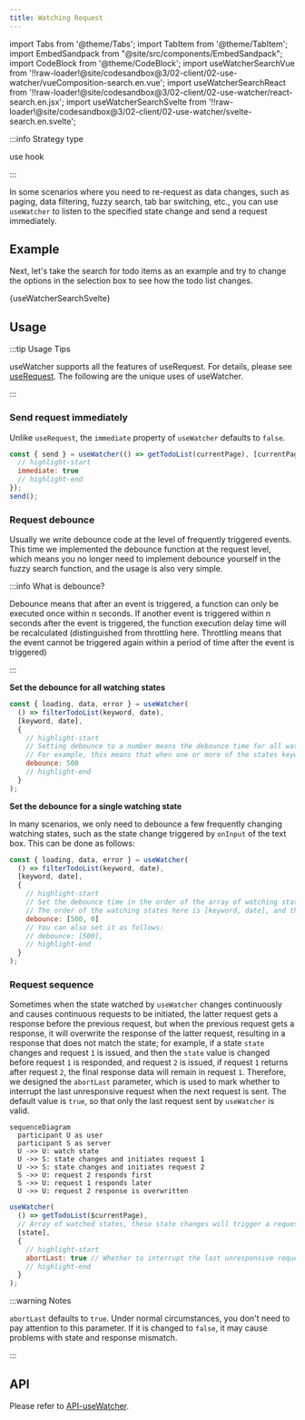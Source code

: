 ```yaml
---
title: Watching Request
---
```


import Tabs from '@theme/Tabs';
import TabItem from '@theme/TabItem';
import EmbedSandpack from "@site/src/components/EmbedSandpack";
import CodeBlock from '@theme/CodeBlock';
import useWatcherSearchVue from '!!raw-loader!@site/codesandbox@3/02-client/02-use-watcher/vueComposition-search.en.vue';
import useWatcherSearchReact from '!!raw-loader!@site/codesandbox@3/02-client/02-use-watcher/react-search.en.jsx';
import useWatcherSearchSvelte from '!!raw-loader!@site/codesandbox@3/02-client/02-use-watcher/svelte-search.en.svelte';

:::info Strategy type

use hook

:::

In some scenarios where you need to re-request as data changes, such as paging, data filtering, fuzzy search, tab bar switching, etc., you can use `useWatcher` to listen to the specified state change and send a request immediately.

## Example

Next, let's take the search for todo items as an example and try to change the options in the selection box to see how the todo list changes.
<Tabs groupId="framework">
<TabItem value="1" label="vue composition">

<EmbedSandpack template="vue" mainFile={useWatcherSearchVue} editorHeight={800} />

</TabItem>
<TabItem value="2" label="react">

<EmbedSandpack template="react" mainFile={useWatcherSearchReact} editorHeight={800} />

</TabItem>
<TabItem value="3" label="svelte">

<CodeBlock language="html">{useWatcherSearchSvelte}</CodeBlock>

</TabItem>
</Tabs>

## Usage

:::tip Usage Tips

useWatcher supports all the features of useRequest. For details, please see [useRequest](/next/tutorial/client/strategy/use-request). The following are the unique uses of useWatcher.

:::

### Send request immediately

Unlike `useRequest`, the `immediate` property of `useWatcher` defaults to `false`.

```javascript
const { send } = useWatcher(() => getTodoList(currentPage), [currentPage], {
  // highlight-start
  immediate: true
  // highlight-end
});
send();
```

### Request debounce

Usually we write debounce code at the level of frequently triggered events. This time we implemented the debounce function at the request level, which means you no longer need to implement debounce yourself in the fuzzy search function, and the usage is also very simple.

:::info What is debounce?

Debounce means that after an event is triggered, a function can only be executed once within n seconds. If another event is triggered within n seconds after the event is triggered, the function execution delay time will be recalculated (distinguished from throttling here. Throttling means that the event cannot be triggered again within a period of time after the event is triggered)

:::

**Set the debounce for all watching states**

```javascript
const { loading, data, error } = useWatcher(
  () => filterTodoList(keyword, date),
  [keyword, date],
  {
    // highlight-start
    // Setting debounce to a number means the debounce time for all watching states in milliseconds
    // For example, this means that when one or more of the states keyword and date change, the request will be sent after 500ms
    debounce: 500
    // highlight-end
  }
);
```

**Set the debounce for a single watching state**

In many scenarios, we only need to debounce a few frequently changing watching states, such as the state change triggered by `onInput` of the text box. This can be done as follows:

```javascript
const { loading, data, error } = useWatcher(
  () => filterTodoList(keyword, date),
  [keyword, date],
  {
    // highlight-start
    // Set the debounce time in the order of the array of watching states. 0 or no transmission means no debounce
    // The order of the watching states here is [keyword, date], and the debounce array is set to [500, 0], which means that only the keyword is set to debounce
    debounce: [500, 0]
    // You can also set it as follows:
    // debounce: [500],
    // highlight-end
  }
);
```

### Request sequence

Sometimes when the state watched by `useWatcher` changes continuously and causes continuous requests to be initiated, the latter request gets a response before the previous request, but when the previous request gets a response, it will overwrite the response of the latter request, resulting in a response that does not match the state; for example, if a state `state` changes and request `1` is issued, and then the `state` value is changed before request `1` is responded, and request `2` is issued, if request `1` returns after request `2`, the final response data will remain in request `1`.
Therefore, we designed the `abortLast` parameter, which is used to mark whether to interrupt the last unresponsive request when the next request is sent. The default value is `true`, so that only the last request sent by `useWatcher` is valid.

```mermaid
sequenceDiagram
  participant U as user
  participant S as server
  U ->> U: watch state
  U ->> S: state changes and initiates request 1
  U ->> S: state changes and initiates request 2
  S ->> U: request 2 responds first
  S ->> U: request 1 responds later
  U ->> U: request 2 response is overwritten
```

```javascript
useWatcher(
  () => getTodoList($currentPage),
  // Array of watched states, these state changes will trigger a request
  [state],
  {
    // highlight-start
    abortLast: true // Whether to interrupt the last unresponsive request, the default is true
    // highlight-end
  }
);
```

:::warning Notes

`abortLast` defaults to `true`. Under normal circumstances, you don't need to pay attention to this parameter. If it is changed to `false`, it may cause problems with state and response mismatch.

:::

## API

Please refer to [API-useWatcher](/next/api/core-hooks#usewatcher).
